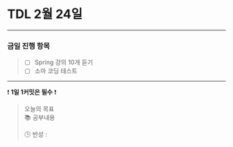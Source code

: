 # TDL 2월 24일

---

### 금일 진행 항목
> - [ ] Spring 강의 10개 듣기
> - [ ] 소마 코딩 테스트

---

❗ **1일 1커밋은 필수** ❗

> 오늘의 목표  
> 📚 공부내용
>
>
> 🕒 반성 :
>
> 
